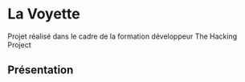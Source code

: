 # La Voyette

Projet réalisé dans le cadre de la formation développeur The Hacking Project

## Présentation

